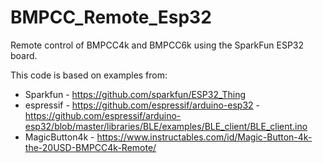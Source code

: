# BMPCC_Remote_Esp32
Remote control of BMPCC4k and BMPCC6k using the SparkFun ESP32 board.

This code is based on examples from:
- Sparkfun      - https://github.com/sparkfun/ESP32_Thing
- espressif     - https://github.com/espressif/arduino-esp32
                 - https://github.com/espressif/arduino-esp32/blob/master/libraries/BLE/examples/BLE_client/BLE_client.ino
- MagicButton4k - https://www.instructables.com/id/Magic-Button-4k-the-20USD-BMPCC4k-Remote/

